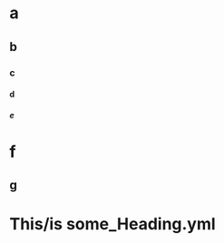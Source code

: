 <!-- Space: TEST2 -->
<!-- Title: H2 -->
<!-- Title: whatnot -->

# a

## b

### c

#### d

##### e

# f

## g

# This/is some_Heading.yml
